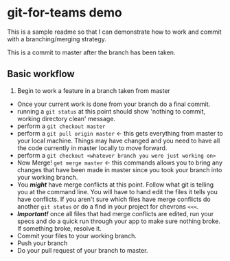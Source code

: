 # git-for-teams demo

This is a sample readme so that I can demonstrate how to work and commit with a branching/merging strategy.

This is a commit to master after the branch has been taken.

## Basic workflow

1. Begin to work a feature in a branch taken from master
- Once your current work is done from your branch do a final commit.
- running a `git status` at this point should show 'nothing to commit, working directory clean' message.
- perform a `git checkout master`
- perform a `git pull origin master` <- this gets everything from master to your local machine.  Things may have changed and you need to have all the code currently in master locally to move forward.
- perform a `git checkout <whatever branch you were just working on>`
- Now Merge!  `get merge master` <- this commands allows you to bring any changes that have been made in master since you took your branch into your working branch.
- You _**might**_ have merge conflicts at this point.  Follow what git is telling you at the command line. You will have to hand edit the files it tells you have conflicts.  If you aren't sure which files have merge conflicts do another `git status` or do a find in your project for chevrons `<<<`.  
- _**Important!**_  once all files that had merge conflicts are edited, run your specs and do a quick run through your app to make sure nothing broke.  If something broke, resolve it.
- Commit your files to your working branch.
- Push your branch
- Do your pull request of your branch to master.

